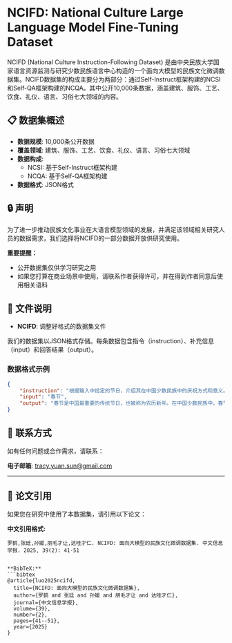 # NCIFD: National Culture Large Language Model Fine-Tuning Dataset

NCIFD (National Culture Instruction-Following Dataset) 是由中央民族大学国家语言资源监测与研究少数民族语言中心构造的一个面向大模型的民族文化微调数据集。NCIFD数据集的构成主要分为两部分：通过Self-Instruct框架构建的NCSI和Self-QA框架构建的NCQA。其中公开10,000条数据，涵盖建筑、服饰、工艺、饮食、礼仪、语言、习俗七大领域的内容。

## 📋 数据集概述

- **数据规模**: 10,000条公开数据
- **覆盖领域**: 建筑、服饰、工艺、饮食、礼仪、语言、习俗七大领域
- **数据构成**: 
  - NCSI: 基于Self-Instruct框架构建
  - NCQA: 基于Self-QA框架构建
- **数据格式**: JSON格式

## 🔒 声明

为了进一步推动民族文化事业在大语言模型领域的发展，并满足该领域相关研究人员的数据需求，我们选择将NCIFD的一部分数据开放供研究使用。

**重要提醒：**
- 公开数据集仅供学习研究之用
- 如果您打算在商业场景中使用，请联系作者获得许可，并在得到作者同意后使用相关语料

## 📁 文件说明

- **NCIFD**: 调整好格式的数据集文件

我们的数据集以JSON格式存储。每条数据包含指令（instruction）、补充信息（input）和回答结果（output）。

### 数据格式示例

```json
{
    "instruction": "根据输入中给定的节日，介绍其在中国少数民族中的庆祝方式和意义。",
    "input": "春节",
    "output": "春节是中国最重要的传统节日，也被称为农历新年。在中国少数民族中，春节有着不同的庆祝方式和意义。\n- 在汉族中，春节通常会进行大型家庭聚餐，赏花灯、放烟火等活动，并且会贴对联和挂红包等来祈求幸运和财富。\n- 在藏族中，春节被称为"扎西德勒"，意为"吉祥如意"。他们会穿上盛装，跳起特殊的舞蹈，同时还会举行马术比赛和射箭比赛。\n- 在傣族中，春节被称为"水节"，他们会在河边放生小龙虾，同时还会举行划龙舟比赛和打水仗等活动。\n总的来说，春节在中国少数民族中都具有团圆、祈福和欢乐的意义，是一种传承千年的文化传统。"
}
```

## 📧 联系方式

如有任何问题或合作需求，请联系：

**电子邮箱**: tracy.yuan.sun@gmail.com


---


## 📄 论文引用

如果您在研究中使用了本数据集，请引用以下论文：

**中文引用格式:**
```
罗鹤,张廷,孙媛,朋毛才让,达哇才仁. NCIFD: 面向大模型的民族文化微调数据集. 中文信息学报. 2025, 39(2): 41-51
```

```

**BibTeX:**
```bibtex
@article{luo2025ncifd,
  title={NCIFD: 面向大模型的民族文化微调数据集},
  author={罗鹤 and 张廷 and 孙媛 and 朋毛才让 and 达哇才仁},
  journal={中文信息学报},
  volume={39},
  number={2},
  pages={41--51},
  year={2025}
}
```
